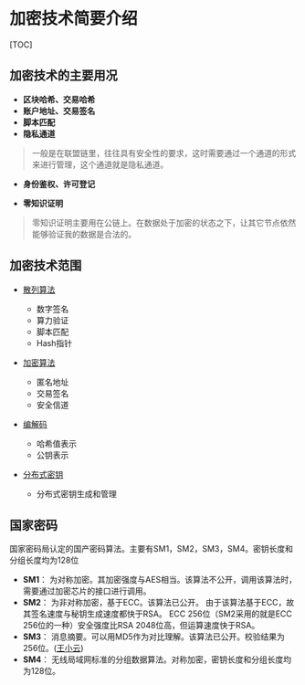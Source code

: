 # 加密技术简要介绍
[TOC]

## 加密技术的主要用况

- **区块哈希、交易哈希**
- **账户地址、交易签名**
- **脚本匹配**
- **隐私通道**

> 一般是在联盟链里，往往具有安全性的要求，这时需要通过一个通道的形式来进行管理，这个通道就是隐私通道。

- **身份鉴权、许可登记**

- **零知识证明**

> 零知识证明主要用在公链上。在数据处于加密的状态之下，让其它节点依然能够验证我的数据是合法的。

## 加密技术范围

- [散列算法](散列算法列表.md)
  - 数字签名
  - 算力验证
  - 脚本匹配
  - Hash指针

- [加密算法](加密算法列表.md)
  - 匿名地址
  - 交易签名
  - 安全信道
  
- [编解码](编解码算法列.md)
  - 哈希值表示
  - 公钥表示

- [分布式密钥](分布式密钥.md)
  - 分布式密钥生成和管理

## 国家密码

国家密码局认定的国产密码算法。主要有SM1，SM2，SM3，SM4。密钥长度和分组长度均为128位

- **SM1**： 为对称加密。其加密强度与AES相当。该算法不公开，调用该算法时，需要通过加密芯片的接口进行调用。
- **SM2**： 为非对称加密，基于ECC。该算法已公开。
            由于该算法基于ECC，故其签名速度与秘钥生成速度都快于RSA。
            ECC 256位（SM2采用的就是ECC 256位的一种）安全强度比RSA 2048位高，但运算速度快于RSA。
- **SM3**： 消息摘要。可以用MD5作为对比理解。该算法已公开。校验结果为256位。([王小云](../../人物/王小云.md))
- **SM4**： 无线局域网标准的分组数据算法。对称加密，密钥长度和分组长度均为128位。

